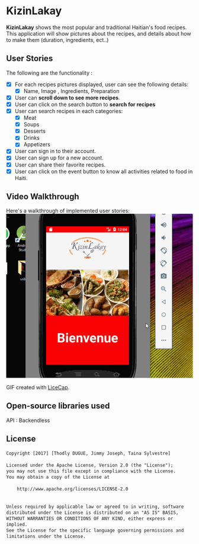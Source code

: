 # KizinLakay
**KizinLakay** shows the most popular and traditional Haitian's food recipes. This application will show pictures about the recipes, and details about how to make them (duration, ingredients, ect..)

## User Stories

The following are the functionality :

* [X] For each recipes pictures displayed, user can see the following details:
  * [X] Name, Image , Ingredients, Preparation
* [X] User can **scroll down to see more recipes**. 
* [X] User can click on the search button to **search for recipes** 
* [X] User can search recipes in each categories:
  * [X] Meat
  * [X] Soups
  * [X] Desserts
  * [X] Drinks
  * [X] Appetizers
* [X] User can sign in to their account.  
* [X] User can sign up for a new account. 
* [X] User can share their favorite recipes.
* [X] User can click on the event button to know all activities related to food in Haiti.
  
 ## Video Walkthrough

Here's a walkthrough of implemented user stories:
<img src='https://github.com/TeamKizinLakay/KizinLakay/blob/master/KizinLakay.gif' title='Video Walkthrough' width='' alt='Video Walkthrough' />

GIF created with [LiceCap](http://www.cockos.com/licecap/).

## Open-source libraries used 
API : Backendless 
## License

    Copyright [2017] [Thodly DUGUE, Jimmy Joseph, Taina Sylvestre]

    Licensed under the Apache License, Version 2.0 (the "License");
    you may not use this file except in compliance with the License.
    You may obtain a copy of the License at

        http://www.apache.org/licenses/LICENSE-2.0
	

    Unless required by applicable law or agreed to in writing, software
    distributed under the License is distributed on an "AS IS" BASIS,
    WITHOUT WARRANTIES OR CONDITIONS OF ANY KIND, either express or implied.
    See the License for the specific language governing permissions and
    limitations under the License.
